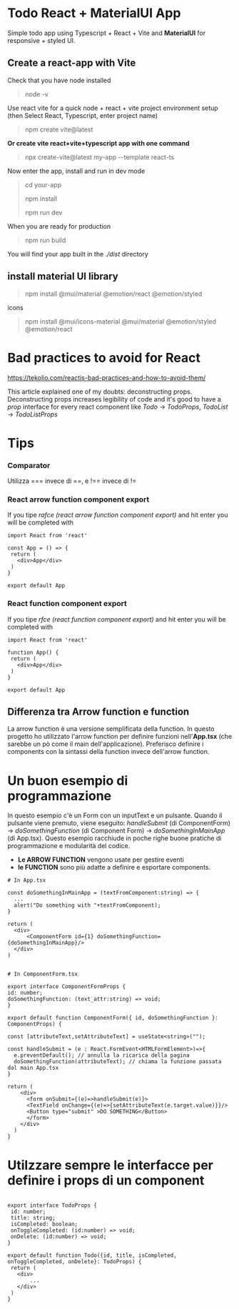 # Todo React + MaterialUI App
Simple todo app using Typescript + React + Vite and **MaterialUI** for responsive + styled UI.
## Create a react-app with Vite
Check that you have node installed
> node -v

Use react vite for a quick node + react + vite project environment setup (then Select React, Typescript, enter project name)
> npm create vite@latest

**Or create vite react+vite+typescript app with one command**

> npx create-vite@latest my-app --template react-ts

Now enter the app, install and run in dev mode

> cd your-app
> 
> npm install
>
> npm run dev

When you are ready for production
> npm run build

You will find your app built in the *./dist* directory
## install material UI library
> npm install @mui/material @emotion/react @emotion/styled

icons
> npm install @mui/icons-material @mui/material @emotion/styled @emotion/react


# Bad practices to avoid for React
https://tekolio.com/reactjs-bad-practices-and-how-to-avoid-them/

This article explained one of my doubts: deconstructing props. Deconstructing props increases legibility of code and it's good to have a *prop* interface for every react component like *Todo* -> *TodoProps*, *TodoList* -> *TodoListProps*
# Tips
### Comparator
Utilizza === invece di ==, e !== invece di !=
### React arrow function component export
If you tipe *rafce (react arrow function component export)* and hit enter you will be completed with 
 ```
 import React from 'react'

const App = () => {
  return (
    <div>App</div>
  )
}

export default App
 ```
 ### React function component export
If you tipe *rfce (react function component export)* and hit enter you will be completed with 
 ```
import React from 'react'

function App() {
  return (
    <div>App</div>
  )
}

export default App
 ```
 ## Differenza tra Arrow function e function
 La arrow function è una versione semplificata della function. In questo progetto ho utilizzato l'arrow function per definire funzioni nell'**App.tsx** (che sarebbe un pò come il main dell'applicazione). Preferisco definire i components con la sintassi della function invece dell'arrow function.
 # Un buon esempio di programmazione
 In questo esempio c'è un Form con un inputText e un pulsante. Quando il pulsante viene premuto, viene eseguito: *handleSubmit* (di ComponentForm) -> *doSomethingFunction* (di Component Form) -> *doSomethingInMainApp* (di App.tsx). Questo esempio racchiude in poche righe buone pratiche di programmazione e modularità del codice. 
 - **Le ARROW FUNCTION** vengono usate per gestire eventi 
 - **le FUNCTION** sono più adatte a definire e esportare components.
  ```
 # In App.tsx
 
 const doSomethingInMainApp = (textFromComponent:string) => {
    ... 
    alert("Do something with "+textFromComponent);
 }
 
 return (
    <div>
        <ComponentForm id={1} doSomethingFunction={doSomethingInMainApp}/>
    </div>
 )
 
 
 # In ComponentForm.tsx
 
 export interface ComponentFormProps {
  id: number;
  doSomethingFunction: (text_attr:string) => void;
}
 
 export default function ComponentForm({ id, doSomethingFunction }: ComponentProps) {
 
 const [attributeText,setAttributeText] = useState<string>("");
 
 const handleSubmit = (e : React.FormEvent<HTMLFormElement>)=>{
    e.preventDefault(); // annulla la ricarica della pagina
    doSomethingFunction(attributeText); // chiama la funzione passata dal main App.tsx
  } 
  
 return (
      <div>
        <form onSubmit={(e)=>handleSubmit(e)}>
        <TextField onChange={(e)=>{setAttributeText(e.target.value)}}/>
        <Button type="submit" >DO SOMETHING</Button>
        </form>
      </div>
    )
 }
  ```
 # Utilzzare sempre le interfacce per definire i props di un component
 ```

export interface TodoProps {
  id: number;
  title: string;
  isCompleted: boolean;
  onToggleCompleted: (id:number) => void;
  onDelete: (id:number) => void;
}

export default function Todo({id, title, isCompleted, onToggleCompleted, onDelete}: TodoProps) {
  return (
    <div>
        ...
    </div>
  )
}
 ```
